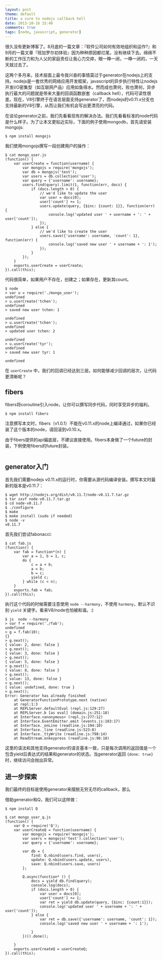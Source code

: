 ```yaml
---
layout: post
theme: default
title: a cure to nodejs callback hell
date: 2013-10-16 15:40
comments: true
tags: [node, javascript, generator]
---
```


很久没有更新博客了。8月底的一篇文章：『软件公司如何有效地组织和运作?』和9月的一篇文章『班加罗尔初体验』因为种种原因都烂尾，没有继续下去。绵绵不断的工作压力和为人父的家庭责任让我心力交瘁，眼一睁一闭，一睁一闭的，一天天就过去了。

这两个多月来，技术层面上最令我兴奋的事情莫过于generator在nodejs上的支持。nodejs是一套优秀的网络应用开发框架，javascript的异步执行特性让nodejs开发I/O密集型（如互联网产品）应用如鱼得水。然而成也萧何，败也萧何，异步执行最大的问题就是带来大量的回调函数嵌套（callback hell），代码可读性很差。现在，V8引擎终于在语言层面支持generator了，而nodejs的v0.11.x分支也支持最新的V8引擎，从而让我们有机会写出更漂亮的代码。

在谈论generator之前，我们先看看现有的解决办法。我们先看看标准的node代码是什么样子。为了让本文更贴近实际，下面的例子使用mongodb，首先请安装mongojs:

```
$ npm install mongojs
```

我们使用mongojs撰写一段创建用户的操作：

```
$ cat mongo_user.js
(function() {
    var userCreate = function(username) {
        var mongojs = require('mongojs');
        var db = mongojs('test');
        var users = db.collection('user');
        var query = {'username': username};
        users.find(query).limit(1, function(err, docs) {
            if (docs.length > 0) {
                // we'd like to update the user
                var user = docs[0];
                user['count'] += 1;
                users.update(query, {$inc: {count: 1}}, function(err) {
                    console.log('updated user ' + username + ': ' + user['count']);
                });
            } else {
                // we'd like to create the user
                users.save({'username': username, 'count': 1}, function(err) {
                    console.log('saved new user ' + username + ': 1');
                });
            }
        });
    }
    exports.userCreate = userCreate;
}).call(this);
```

代码很简单，如果用户不存在，创建之；如果存在，更新其count。

```
$ node
> var u = require('./mongo_user');
undefined
> u.userCreate('tchen');
undefined
> saved new user tchen: 1

undefined
> u.userCreate('tchen');
undefined
> updated user tchen: 2

undefined
> u.userCreate('tyr');
undefined
> saved new user tyr: 1

undefined
```

在 ``userCreate`` 中，我们的回调已经达到三层。如何能够减少回调的层次，让代码更清晰呢？


## fibers

fibers将coroutine引入node，让你可以撰写同步代码，同时享受异步的福利。

```
$ npm install fibers
```

注意撰写本文时，fibers（v1.0.1）不能在v0.11.x的node上编译通过，如果你已经装了这个版本的node，请回滚到v0.10.x。

由于fibers提供的api偏底层，不建议直接使用。fibers本身做了一个future的封装，下例使用fibers的future封装。

```

```





## generator入门

首先我们需要nodejs v0.11.x的运行时，你需要从源代码编译安装。撰写本文时最新的版本是v0.11.7：

```
$ wget http://nodejs.org/dist/v0.11.7/node-v0.11.7.tar.gz
$ tar zxvf node-v0.11.7.tar.gz
$ cd node-v0.11.7
$ ./configure
$ make
$ make install (sudo if needed)
$ node -v
v0.11.7
```

首先我们尝试fabonacci:

```
$ cat fab.js
(function() {
    var fab = function*(n) {
        var a = 1, b = 1, c;
        do {
            c = a + b;
            a = b;
            b = c;
            yield c;
        } while (c < n);
    }
    exports.fab = fab;
}).call(this);
```

执行这个代码的时候需要注意使用 ``node --harmony``，不使用 ``harmony``，默认不识别 ``yield`` 关键字。看来V8/node也怕被和谐。:)

```
$ js  node --harmony
> var f = require('./fab');
undefined
> g = f.fab(10);
{}
> g.next();
{ value: 2, done: false }
> g.next();
{ value: 3, done: false }
> g.next();
{ value: 5, done: false }
> g.next();
{ value: 8, done: false }
> g.next();
{ value: 13, done: false }
> g.next();
{ value: undefined, done: true }
> g.next();
Error: Generator has already finished
    at GeneratorFunctionPrototype.next (native)
    at repl:1:3
    at REPLServer.defaultEval (repl.js:129:27)
    at REPLServer.b [as eval] (domain.js:251:18)
    at Interface.<anonymous> (repl.js:277:12)
    at Interface.EventEmitter.emit (events.js:103:17)
    at Interface._onLine (readline.js:194:10)
    at Interface._line (readline.js:523:8)
    at Interface._ttyWrite (readline.js:798:14)
    at ReadStream.onkeypress (readline.js:98:10)
```

这里的语法和其他支持generator的语言基本一致，只是每次调用的返回值是一个包含yield后表达式的结果和generator的状态。当generator返回 ``{done: true}`` 时，继续访问会抛出异常。

## 进一步探索

我们最终的目标是使用generator来摆脱无穷无尽的callback，那么

借助generator和Q，我们可以这样做：

```
$ npm install Q
```

```
$ cat mongo_user_q.js
(function() {
    var Q = require('Q');
    var userCreateQ = function(username) {
        var mongojs = require('mongojs');
        var users = mongojs('test').collection('user');
        var query = {'username': username};

        var db = {
            find: Q.nbind(users.find, users),
            update: Q.nbind(users.update, users),
            save: Q.nbind(users.save, users)
        };

        Q.async(function* () {
            docs = yield db.find(query);
            console.log(docs);
            if (docs.length > 0) {
                var user = docs[0];
                user['count'] += 1;
                var ret = yield db.update(query, {$inc: {count:1}});
                console.log('updated user ' + username + ': ' + user['count']);
            } else {
                var ret = db.save({'username': username, 'count': 1});
                console.log('saved new user ' + username + ': 1');

            }
        })().done();

    }
    exports.userCreateQ = userCreateQ;
}).call(this);
```
